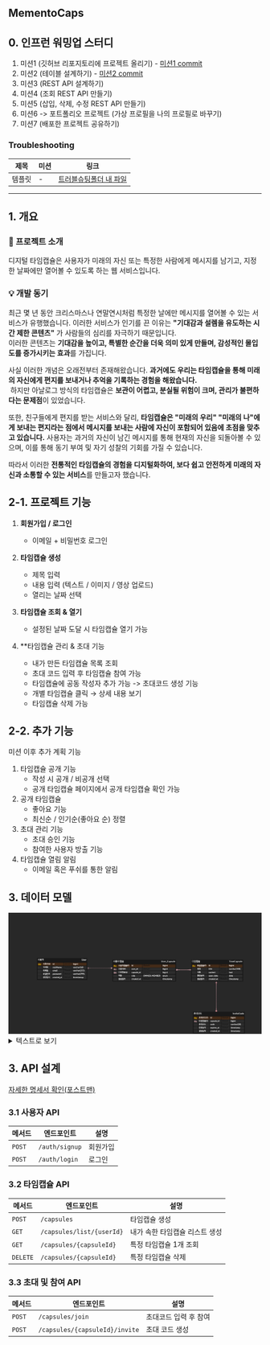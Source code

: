 ## MementoCaps
## 0. 인프런 워밍업 스터디
1. 미션1 (깃허브 리포지토리에 프로젝트 올리기) - [미션1 commit](https://github.com/bangtori/MementoCaps/commit/588df081eaba906b24d0d68896a6d7c7e4ecc135)
2. 미션2 (테이블 설계하기) - [미션2 commit](https://github.com/bangtori/MementoCaps/commit/d6212fff10a175fe9721ed6332a4f8465ac68054)
3. 미션3 (REST API 설계하기)
4. 미션4 (조회 REST API 만들기)
5. 미션5 (삽입, 삭제, 수정 REST API 만들기)
6. 미션6 -> 포트폴리오 프로젝트 (가상 프로필을 나의 프로필로 바꾸기)
7. 미션7 (배포한 프로젝트 공유하기)

### Troubleshooting
| 제목  | 미션 | 링크                                                  |
|-----|----|-----------------------------------------------------|
| 템플릿 | -  | [트러블슈팅폴더 내 파일](./Troubleshooting_Docs/Example01.md) |


---

## 1. 개요
### 📌 프로젝트 소개
디지털 타임캡슐은 사용자가 미래의 자신 또는 특정한 사람에게 메시지를 남기고, 지정한 날짜에만 열어볼 수 있도록 하는 웹 서비스입니다.

### 💡 개발 동기
최근 몇 년 동안 크리스마스나 연말연시처럼 특정한 날에만 메시지를 열어볼 수 있는 서비스가 유행했습니다. 이러한 서비스가 인기를 끈 이유는 **"기대감과 설렘을 유도하는 시간 제한 콘텐츠"** 가 사람들의 심리를 자극하기 때문입니다.
<br>이러한 콘텐츠는 **기대감을 높이고, 특별한 순간을 더욱 의미 있게 만들며, 감성적인 몰입도를 증가시키는 효과**를 가집니다.

사실 이러한 개념은 오래전부터 존재해왔습니다. **과거에도 우리는 타임캡슐을 통해 미래의 자신에게 편지를 보내거나 추억을 기록하는 경험을 해왔습니다.
<br>** 하지만 아날로그 방식의 타임캡슐은 **보관이 어렵고, 분실될 위험이 크며, 관리가 불편하다는 문제점**이 있었습니다.

또한, 친구들에게 편지를 받는 서비스와 달리, **타임캡슐은 "미래의 우리" "미래의 나"에게 보내는 편지라는 점에서 메시지를 보내는 사람에 자신이 포함되어 있음에 초점을 맞추고 있습니다.** 사용자는 과거의 자신이 남긴 메시지를 통해 현재의 자신을 되돌아볼 수 있으며, 이를 통해 동기 부여 및 자기 성찰의 기회를 가질 수 있습니다.


따라서 이러한 **전통적인 타임캡슐의 경험을 디지털화하여, 보다 쉽고 안전하게 미래의 자신과 소통할 수 있는 서비스**를 만들고자 했습니다.

## 2-1. 프로젝트 기능
1. **회원가입 / 로그인**
    - 이메일 + 비밀번호 로그인
2. **타임캡슐 생성**
    - 제목 입력
    - 내용 입력 (텍스트 / 이미지 / 영상 업로드)
    - 열리는 날짜 선택

3. **타임캡슐 조회 & 열기**
    - 설정된 날짜 도달 시 타임캡슐 열기 가능

4. **타임캡슐 관리 & 초대 기능
    - 내가 만든 타임캡슐 목록 조회
    - 초대 코드 입력 후 타임캡슐 참여 가능
    - 타임캡슐에 공동 작성자 추가 가능 -> 초대코드 생성 기능
    - 개별 타임캡슐 클릭 → 상세 내용 보기
    - 타임캡슐 삭제 가능

## 2-2. 추가 기능
미션 이후 추가 계획 기능
1. 타임캡슐 공개 기능
    - 작성 시 공개 / 비공개 선택
    - 공개 타임캡슐 페이지에서 공개 타임캡슐 확인 가능
2. 공개 타임캡슐
    - 좋아요 기능
    - 최신순 / 인기순(좋아요 순) 정렬
3. 초대 관리 기능
    - 초대 승인 기능
    - 참여한 사용자 방출 기능
4. 타임캡슐 열림 알림
    - 이메일 혹은 푸쉬를 통한 알림

## 3. 데이터 모델

<img src="image/MementoCapsERD.png" >
<details>
<summary>텍스트로 보기</summary>
<div markdown="1">

```
User (사용자)
- id (PK)
- nickName
- email
- password
- created_at

TimeCapsule (타임캡슐)
- id (PK)
- title
- content 
- open_date (타임캡슐 열리는 날짜)
- created_at

User_Capsule (사용자-타임캡슐 관계 테이블)
- id (PK)
- user_id (FK)  # N:M 관계
- capsule_id (FK)  # N:M 관계
- role (OWNER / MEMBER)
- created_at

InviteCode (초대 코드)
- id (PK)
- capsule_id (FK)
- code (랜덤 초대 코드)
- expires_at (유효 기간)
- created_at
```
</div>
</details>

## 3. API 설계
[자세한 명세서 확인(포스트맨)](https://documenter.getpostman.com/view/20884237/2sAYk7TQQs)
### 3.1 사용자 API
| 메서드    | 엔드포인트          | 설명   | 
| ------ | -------------- | ---- | 
| `POST` | `/auth/signup` | 회원가입 |
| `POST` | `/auth/login`  | 로그인  |
### 3.2 타임캡슐 API
| 메서드    | 엔드포인트                     | 설명   | 
|--------|---------------------------| ---- | 
| `POST` | `/capsules`               | 타임캡슐 생성 |
| `GET` | `/capsules/list/{userId}` | 내가 속한 타임캡슐 리스트 생성|
| `GET` | `/capsules/{capsuleId}` | 특정 타임캡슐 1개 조회 |
| `DELETE` | `/capsules/{capsuleId}` | 특정 타임캡슐 삭제 |

### 3.3 초대 및 참여 API 
| 메서드    | 엔드포인트                          | 설명   | 
|--------|--------------------------------| ---- | 
| `POST` | `/capsules/join`               | 초대코드 입력 후 참여 |
| `POST` | `/capsules/{capsuleId}/invite` | 초대 코드 생성|

